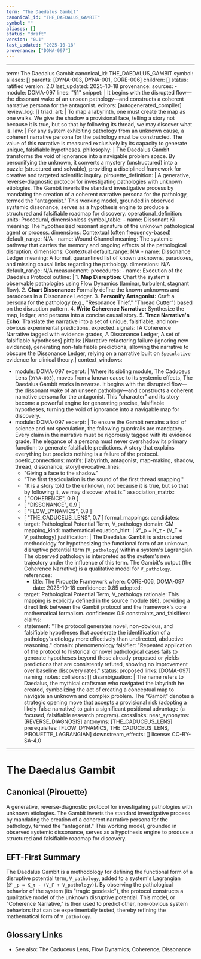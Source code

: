 ```yaml
---
term: "The Daedalus Gambit"
canonical_id: "THE_DAEDALUS_GAMBIT"
symbol: ""
aliases: []
status: "draft"
version: "0.1"
last_updated: "2025-10-18"
provenance: ["DOMA-097"]
---
```


---
term: The Daedalus Gambit
canonical_id: THE_DAEDALUS_GAMBIT
symbol: 
aliases: []
parents: [DYNA-003, DYNA-001, CORE-006]
children: []
status: ratified
version: 2.0
last_updated: 2025-10-18
provenance:
  sources:
    - module: DOMA-097
      lines: "§1"
      snippet: |
        It begins with the disrupted flow—the dissonant wake of an unseen pathology—and constructs a coherent narrative persona for the antagonist.
  editors: [autogenerated_compiler]
  review_log: []
triad:
  art: |
    To map a labyrinth, one must create the map as one walks. We give the shadow a provisional face, telling a story not because it is true, but so that by following its thread, we may discover what is.
  law: |
    For any system exhibiting pathology from an unknown cause, a coherent narrative persona for the pathology must be constructed. The value of this narrative is measured exclusively by its capacity to generate unique, falsifiable hypotheses.
  philosophy: |
    The Daedalus Gambit transforms the void of ignorance into a navigable problem space. By personifying the unknown, it converts a mystery (unstructured) into a puzzle (structured and solvable), providing a disciplined framework for creative and targeted scientific inquiry.
pirouette_definition: |
  A generative, reverse-diagnostic protocol for investigating pathologies with unknown etiologies. The Gambit inverts the standard investigative process by mandating the creation of a coherent narrative persona for the pathology, termed the "antagonist." This working model, grounded in observed systemic dissonance, serves as a hypothesis engine to produce a structured and falsifiable roadmap for discovery.
operational_definition:
  units: Procedural, dimensionless
  symbol_table:
    - name: Dissonant Ki
      meaning: The hypothesized resonant signature of the unknown pathological agent or process.
      dimensions: Contextual (often frequency-based)
      default_range: N/A
    - name: Wound Channel
      meaning: The systemic pathway that carries the memory and ongoing effects of the pathological disruption.
      dimensions: Contextual
      default_range: N/A
    - name: Dissonance Ledger
      meaning: A formal, quarantined list of known unknowns, paradoxes, and missing causal links regarding the pathology.
      dimensions: N/A
      default_range: N/A
  measurement:
    procedures:
      - name: Execution of the Daedalus Protocol
        outline: |
          1. **Map Disruption:** Chart the system's observable pathologies using Flow Dynamics (laminar, turbulent, stagnant flow).
          2. **Chart Dissonance:** Formally define the known unknowns and paradoxes in a Dissonance Ledger.
          3. **Personify Antagonist:** Craft a persona for the pathology (e.g., "Resonance Thief," "Thread Cutter") based on the disruption pattern.
          4. **Write Coherence Narrative:** Synthesize the map, ledger, and persona into a concise causal story.
          5. **Trace Narrative's Echo:** Translate the narrative into a set of unique, falsifiable, and non-obvious experimental predictions.
        expected_signals: [A Coherence Narrative tagged with evidence grades, A Dissonance Ledger, A set of falsifiable hypotheses]
        pitfalls: [Narrative refactoring failure (ignoring new evidence), generating non-falsifiable predictions, allowing the narrative to obscure the Dissonance Ledger, relying on a narrative built on `Speculative` evidence for clinical theory.]
context_windows:
  - module: DOMA-097
    excerpt: |
      Where its sibling module, The Caduceus Lens (`DYNA-003`), moves from a known cause to its systemic effects, The Daedalus Gambit works in reverse. It begins with the disrupted flow—the dissonant wake of an unseen pathology—and constructs a coherent narrative persona for the antagonist. This "character" and its story become a powerful engine for generating precise, falsifiable hypotheses, turning the void of ignorance into a navigable map for discovery.
  - module: DOMA-097
    excerpt: |
      To ensure the Gambit remains a tool of science and not speculation, the following guardrails are mandatory. Every claim in the narrative must be rigorously tagged with its evidence grade. The elegance of a persona must never overshadow its primary function: to generate falsifiable predictions. A story that explains everything but predicts nothing is a failure of the protocol.
poetic_connections:
  motifs: [labyrinth, antagonist, map-making, shadow, thread, dissonance, story]
  evocative_lines:
    - "Giving a face to the shadow."
    - "The first fasciculation is the sound of the first thread snapping."
    - "It is a story told to the unknown, not because it is true, but so that by following it, we may discover what is."
  association_matrix:
    - [ "COHERENCE", 0.9 ]
    - [ "DISSONANCE", 0.9 ]
    - [ "FLOW_DYNAMICS", 0.8 ]
    - [ "THE_CADUCEUS_LENS", 0.7 ]
formal_mappings:
  candidates:
    - target: Pathological Potential Term, V_pathology
      domain: CM
      mapping_kind: mathematical
      equation_hint: |
        𝓛'_p = K_τ - (V_Γ + V_pathology)
      justification: |
        The Daedalus Gambit is a structured methodology for hypothesizing the functional form of an unknown, disruptive potential term (`V_pathology`) within a system's Lagrangian. The observed pathology is interpreted as the system's new trajectory under the influence of this term. The Gambit's output (the Coherence Narrative) is a qualitative model for `V_pathology`.
      references:
        - title: The Pirouette Framework
          where: CORE-006, DOMA-097
          date: 2025-10-18
      confidence: 0.85
  adopted:
    - target: Pathological Potential Term, V_pathology
      rationale: This mapping is explicitly defined in the source module (§6), providing a direct link between the Gambit protocol and the framework's core mathematical formalism.
      confidence: 0.9
constraints_and_falsifiers:
  claims:
    - statement: "The protocol generates novel, non-obvious, and falsifiable hypotheses that accelerate the identification of a pathology's etiology more effectively than undirected, abductive reasoning."
      domain: phenomenology
      falsifier: "Repeated application of the protocol to historical or novel pathological cases fails to generate hypotheses beyond those already proposed or yields predictions that are consistently refuted, showing no improvement over baseline discovery rates."
      status: proposed
      links: [DOMA-097]
naming_notes:
  collisions: []
  disambiguation: |
    The name refers to Daedalus, the mythical craftsman who navigated the labyrinth he created, symbolizing the act of creating a conceptual map to navigate an unknown and complex problem. The "Gambit" denotes a strategic opening move that accepts a provisional risk (adopting a likely-false narrative) to gain a significant positional advantage (a focused, falsifiable research program).
crosslinks:
  near_synonyms: [REVERSE_DIAGNOSIS]
  antonyms: [THE_CADUCEUS_LENS]
  prerequisites: [FLOW_DYNAMICS, THE_CADUCEUS_LENS, PIROUETTE_LAGRANGIAN]
  downstream_effects: []
license: CC-BY-SA-4.0
---

# The Daedalus Gambit

## Canonical (Pirouette)
A generative, reverse-diagnostic protocol for investigating pathologies with unknown etiologies. The Gambit inverts the standard investigative process by mandating the creation of a coherent narrative persona for the pathology, termed the "antagonist." This working model, grounded in observed systemic dissonance, serves as a hypothesis engine to produce a structured and falsifiable roadmap for discovery.

## EFT-First Summary
The Daedalus Gambit is a methodology for defining the functional form of a disruptive potential term, `V_pathology`, added to a system's Lagrangian (`𝓛'_p = K_τ - (V_Γ + V_pathology)`). By observing the pathological behavior of the system (its "tragic geodesic"), the protocol constructs a qualitative model of the unknown disruptive potential. This model, or "Coherence Narrative," is then used to predict other, non-obvious system behaviors that can be experimentally tested, thereby refining the mathematical form of `V_pathology`.

## Glossary Links
- See also: The Caduceus Lens, Flow Dynamics, Coherence, Dissonance
